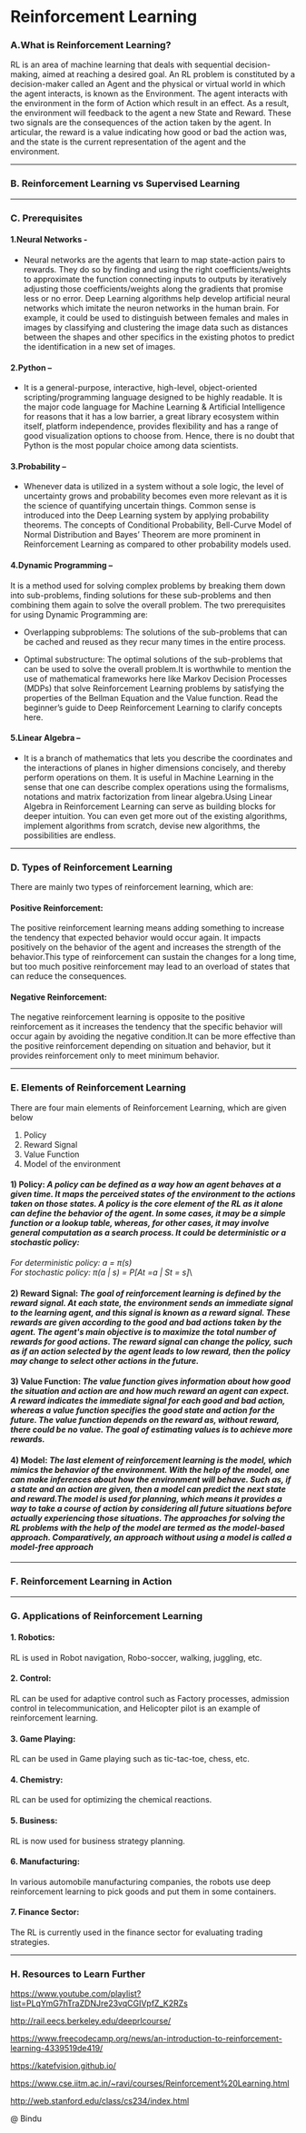  # Reinforcement Learning
 
### A.What is Reinforcement Learning?

   RL is an area of machine learning that deals with sequential decision-making, aimed at reaching a desired goal. An RL problem is constituted by a decision-maker called an Agent and the physical or virtual world in which the agent interacts, is known as the Environment. The agent interacts with the environment in the form of Action which result in an effect. As a result, the environment will feedback to the agent a new State and Reward. These two signals are the consequences of the action taken by the agent. In articular, the reward is a value indicating how good or bad the action was, and the state is the current representation of the agent and the environment. 

___

### B. Reinforcement Learning vs Supervised Learning



___
### C. Prerequisites


   #### 1.Neural Networks -

   * Neural networks are the agents that learn to map state-action pairs to rewards. They do so by finding and using the right coefficients/weights to approximate the function
connecting inputs to outputs by iteratively adjusting those coefficients/weights along the gradients that promise less or no error. Deep Learning algorithms help develop artificial neural networks which imitate the neuron networks in the human brain. For example, it could be used to distinguish between females and males in images by classifying and clustering the image data such as distances between the shapes and other specifics in the existing photos to predict the identification in a new set of images.

   #### 2.Python –
 
   * It is a general-purpose, interactive, high-level, object-oriented scripting/programming language designed to be highly readable. It is the major code language for Machine Learning & Artificial Intelligence for reasons that it has a low barrier, a great library ecosystem within itself, platform independence, provides flexibility and has a range of good visualization options to choose from. Hence, there is no doubt that Python is the most popular choice among data scientists. 

   #### 3.Probability –
    
   * Whenever data is utilized in a system without a sole logic, the level of uncertainty grows and probability becomes even more relevant as it is the science of quantifying uncertain things. Common sense is introduced into the Deep Learning system by applying probability theorems. The concepts of Conditional Probability, Bell-Curve Model of Normal Distribution and Bayes’ Theorem are more prominent in Reinforcement Learning as compared to other probability models used.
    
   #### 4.Dynamic Programming – 
    
   It is a method used for solving complex problems by breaking them down into sub-problems, finding solutions for these sub-problems and then combining them again to solve the overall problem. The two prerequisites for using Dynamic Programming are:
   
   * Overlapping subproblems: The solutions of the sub-problems that can be cached and reused as they recur many times in the entire process.
   
   * Optimal substructure: The optimal solutions of the sub-problems that can be used to solve the overall problem.It is worthwhile to mention the use of mathematical frameworks here like Markov Decision Processes (MDPs) that solve Reinforcement Learning problems by satisfying the properties of the Bellman Equation and the Value function. Read the beginner’s guide to Deep Reinforcement Learning to clarify concepts here.
       
   #### 5.Linear Algebra – 
   
   * It is a branch of mathematics that lets you describe the coordinates and the interactions of planes in higher dimensions concisely, and thereby perform operations on them. It is useful in Machine Learning in the sense that one can describe complex operations using the formalisms, notations and matrix factorization from linear algebra.Using Linear Algebra in Reinforcement Learning can serve as building blocks for deeper intuition. You can even get more out of the existing algorithms, implement algorithms from scratch, devise new algorithms, the possibilities are endless. 

___

### D. Types of Reinforcement Learning

   There are mainly two types of reinforcement learning, which are:
     
   ####  Positive Reinforcement:
        
   The positive reinforcement learning means adding something to increase the tendency that expected behavior would occur again. It impacts positively on the behavior of the agent and increases the strength of the behavior.This type of reinforcement can sustain the changes for a long time, but too much positive reinforcement may lead to an overload of states that can reduce the consequences.
        
   ####  Negative Reinforcement:
       
   The negative reinforcement learning is opposite to the positive reinforcement as it increases the tendency that the specific behavior will occur again by avoiding the negative condition.It can be more effective than the positive reinforcement depending on situation and behavior, but it provides reinforcement only to meet minimum behavior.
        
 ___       

### E. Elements of Reinforcement Learning

   There are four main elements of Reinforcement Learning, which are given below
        
   1.	Policy
   2.	Reward Signal
   3.	Value Function
   4.	Model of the environment
        
   #### 1) Policy: *A policy can be defined as a way how an agent behaves at a given time. It maps the perceived states of the environment to the actions taken on those states. A policy is the core element of the RL as it alone can define the behavior of the agent. In some cases, it may be a simple function or a lookup table, whereas, for other cases, it may involve general computation as a search process. It could be deterministic or a stochastic policy:*
   *For deterministic policy: a = π(s)*\
   *For stochastic policy: π(a | s) = P[At =a | St = s]*\
                    
   #### 2) Reward Signal: *The goal of reinforcement learning is defined by the reward signal. At each state, the environment sends an immediate signal to the learning agent, and this signal is known as a reward signal. These rewards are given according to the good and bad actions taken by the agent. The agent's main objective is to maximize the total number of rewards for good actions. The reward signal can change the policy, such as if an action selected by the agent leads to low reward, then the policy may change to select other actions in the future.*
 
 #### 3) Value Function: *The value function gives information about how good the situation and action are and how much reward an agent can expect. A reward indicates the immediate signal for each good and bad action, whereas a value function specifies the good state and action for the future. The value function depends on the reward as, without reward, there could be no value. The goal of estimating values is to achieve more rewards.*
    
 #### 4) Model: *The last element of reinforcement learning is the model, which mimics the behavior of the environment. With the help of the model, one can make inferences about how the environment will behave. Such as, if a state and an action are given, then a model can predict the next state and reward.The model is used for planning, which means it provides a way to take a course of action by considering all future situations before actually experiencing those situations. The approaches for solving the RL problems with the help of the model are termed as the model-based approach. Comparatively, an approach without using a model is called a model-free approach*


___
### F. Reinforcement Learning in Action



___

### G. Applications of Reinforcement Learning

   #### 1.	Robotics:
        
   RL is used in Robot navigation, Robo-soccer, walking, juggling, etc.
                
   #### 2.	Control:
        
   RL can be used for adaptive control such as Factory processes, admission control in telecommunication, and Helicopter pilot is an example of reinforcement learning.
       
   #### 3.	Game Playing:
        
   RL can be used in Game playing such as tic-tac-toe, chess, etc.
        
   #### 4.	Chemistry:
             
   RL can be used for optimizing the chemical reactions.
       
   #### 5.	Business:
            
   RL is now used for business strategy planning.
       
   #### 6.	Manufacturing:
            
   In various automobile manufacturing companies, the robots use deep reinforcement learning to pick goods and put them in some containers.
   
   #### 7.	Finance Sector:
           
   The RL is currently used in the finance sector for evaluating trading strategies.

___

### H. Resources to Learn Further

   https://www.youtube.com/playlist?list=PLqYmG7hTraZDNJre23vqCGIVpfZ_K2RZs
        
   http://rail.eecs.berkeley.edu/deeprlcourse/ 
        
   https://www.freecodecamp.org/news/an-introduction-to-reinforcement-learning-4339519de419/ 
       
   https://katefvision.github.io/ 
       
   https://www.cse.iitm.ac.in/~ravi/courses/Reinforcement%20Learning.html 
    
   http://web.stanford.edu/class/cs234/index.html 
   
   
   
   @ Bindu
